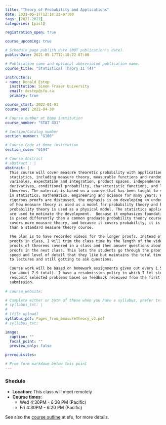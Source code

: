 ```yaml
---
title: "Theory of Probability and Applications"
date: 2021-05-17T12:18:22-07:00
tags: [2021-2022]
categories: [past]

registration_open: true

course_upcoming: true

# Schedule page publish date (NOT publication's date).
publishDate: 2021-05-17T12:18:22-07:00

# Publication name and optional abbreviated publication name.
course_title: "Statistical Theory II (4)"

instructors:
- name: Donald Estep
  institution: Simon Fraser University
  email: destep@sfu.ca
  primary: true

course_start: 2022-01-01
course_end: 2022-04-30

# Course number at home institution
course_number: "STAT 831"

# Section/Catalog number
section_number: "G100"

# Course Code at Home institution
section_code: "6194"

# Course Abstract
# abstract : |
abstract: |
  This course will cover measure theoretic probability with applications to
  statistics, including measure theory, measurable functions and random
  variables, expectation and integration, product spaces, independence,
  derivatives, conditional probability, characteristic functions, and limit
  theorems. The material is based on a course that has been taught to students
  in statistics, mathematics, engineering and science for many years. While
  rigorous proofs are discussed, the emphasis is on developing an understanding
  of how measure theory is used as a model for probability theory and how
  probability theory is used as a physical model. The statistics applications
  are used to motivate the development.  Because it emphasizes foundations, it
  is paced differently than a common graduate probability theory course, e.g.,
  covers more measure theory, and because it covers probability, it is different
  than a standard measure theory course.

  The plan is to have recorded videos for the longer proofs. Instead of covering
  proofs in class, I will trim the class time by the length of the videos of
  proofs of theorems covered in a class and then answer questions about the
  proofs in the next class. This lets the students go through the proofs at a
  speed and level of detail that they like but maintains the total time allotted
  to lectures and still getting to ask questions. 

  Course work will be based on homework assignments given out every 1.5-2 weeks
  (so about 7-9 total). I have a resubmission policy in which I let students
  resubmit selected problems based on feedback received from the first
  submission.
 
# course_website:

# Complete either or both of these when you have a syllabus, prefer txt!
# syllabus_txt: |
#
# (file upload)
syllabus_pdf: Pages_from_measureTheory_v2.pdf
# syllabus_txt:

image:
  caption: ""
  focal_point: ""
  preview_only: false

prerequisites:

# Free form markdown below this point
---
```


### Shedule
 * **Location**: This class will meet remotely
 * **Course times**:
   - Wed 4:30PM - 6:20 PM (Pacific)
   - Fri 4:30PM - 6:20 PM (Pacific)

See also the [course outline](https://www.sfu.ca/outlines.html?2022/spring/stat/831/g100) at sfu, for more details.
